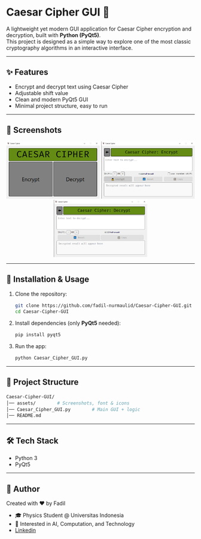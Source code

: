 # Caesar Cipher GUI 🔐

A lightweight yet modern GUI application for Caesar Cipher encryption and decryption, built with **Python (PyQt5)**.  
This project is designed as a simple way to explore one of the most classic cryptography algorithms in an interactive interface.

---

## ✨ Features
- Encrypt and decrypt text using Caesar Cipher
- Adjustable shift value
- Clean and modern PyQt5 GUI
- Minimal project structure, easy to run

---

## 📸 Screenshots
<p align="center">
  <img src="assets/Screenshot0.png" alt="Main Page" width="250"/>
  <img src="assets/Screenshot1.png" alt="Encryption Page" width="250"/>
  <img src="assets/Screenshot2.png" alt="Decryption Page" width="250"/>
</p>

---

## 🚀 Installation & Usage
1. Clone the repository:
   ```bash
   git clone https://github.com/fadil-nurmaulid/Caesar-Cipher-GUI.git
   cd Caesar-Cipher-GUI
   ```
2. Install dependencies (only **PyQt5** needed):
   ```bash
   pip install pyqt5
   ```
2. Run the app:
   ```bash
   python Caesar_Cipher_GUI.py
   ```

--- 

## 📂 Project Structure
```bash
Caesar-Cipher-GUI/
│── assets/        # Screenshots, font & icons
│── Caesar_Cipher_GUI.py        # Main GUI + logic
│── README.md

```

---

## 🛠 Tech Stack
- Python 3
- PyQt5

--- 

## 👤 Author
Created with ❤️ by Fadil 
- 🎓 Physics Student @ Universitas Indonesia
- 🔬 Interested in AI, Computation, and Technology
- [Linkedin](www.linkedin.com/in/fadil-nurmaulid)


   
